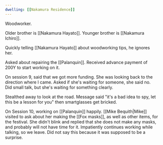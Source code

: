 ```yaml
---
dwelling: [[Nakamura Residence]]
---
```


Woodworker.

Older brother is [[Nakamura Hayato]].
Younger brother is [[Nakamura Ichiro]].

Quickly telling [[Nakamura Hayato]] about woodworking tips, he ignores her.

Asked about repairing the [[Palanquin]].
Received advance payment of 200Y to start working on it.

On session 9, said that we got more funding.
She was looking back to the direction where I came.
Asked if she's waiting for someone, she said no.
Did small talk, but she's waiting for something clearly.

Stealthed away to look at the road.
Message said "it's a bad idea to spy, let this be a lesson for you"
then smartglasses get bricked.

On Session 10, working on [[Palanquin]] happily.
[[Mike Bequith|Mike]] visited to ask about her making the [[Fox masks]], as well as other items, for the festival. She didn't blink and replied that she does not make any masks, and probably will not have time for it.
Impatiently continues working while talking, so we leave.
Did not say this because it was supposed to be a surprise.